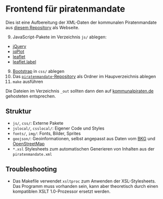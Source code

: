Frontend für piratenmandate
===========================
Dies ist eine Aufbereitung der XML-Daten der kommunalen Piratenmandate aus [diesem Repository](https://github.com/emtiu/piratenmandate) als Webseite.

9. JavaScript-Pakete im Verzeichnis `js/` ablegen:
  * [jQuery](http://jquery.com/)
  * [jqPlot](http://www.jqplot.com/)
  * [leaflet](http://leafletjs.com/)
  * [leaflet.label](https://github.com/Leaflet/Leaflet.label)
9. [Bootstrap](http://twitter.github.io/bootstrap/) in `css/` ablegen
9. Das [`piratenmandate`-Repository](https://github.com/emtiu/piratenmandate) als Ordner im Haupverzeichnis ablegen
9. `make` ausführen

Die Dateien im Verzeichnis `_out` sollten dann den auf [kommunalpiraten.de](http://www.kommunalpiraten.de) gehosteten entsprechen.

Struktur
--------
* `js/`, `css/`: Externe Pakete
* `jslocal/`, `csslocal/`: Eigener Code und Styles
* `fonts/`, `img/`: Fonts, Bilder, Sprites
* `geojson/`: Geoinformationen, selbst angepasst aus Daten vom [BKG](http://www.bkg.bund.de/) und [OpenStreetMap](http://www.openstreetmap.org/)
* `*.xsl` Stylesheets zum automatischen Generieren von Inhalten aus der `piratenmandate.xml`

Troubleshooting
---------------
* Das Makefile verwendet `xsltproc` zum Anwenden der XSL-Stylesheets. Das Programm muss vorhanden sein, kann aber theoretisch durch einen kompatiblen XSLT 1.0-Prozessor ersetzt werden.
